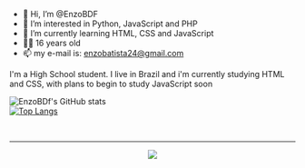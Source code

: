 - 👋 Hi, I’m @EnzoBDF
- 👀 I’m interested in Python, JavaScript and PHP
- 🌱 I’m currently learning HTML, CSS and JavaScript
- 🙎‍♂️ 16 years old
- 📫 my e-mail is: enzobatista24@gmail.com

I'm a High School student. I live in Brazil and i'm currently studying HTML and CSS, with plans to begin to study JavaScript soon


![EnzoBDf's GitHub stats](https://github-readme-stats.vercel.app/api?username=EnzoBDf&show_icons=true&theme=synthwave) <br>
[![Top Langs](https://github-readme-stats.vercel.app/api/top-langs/?username=EnzoBDf&theme=synthwave)](https://github.com/anuraghazra/github-readme-stats)

<br>
<hr> 
<center>
<img align=middle src=https://pbs.twimg.com/profile_images/1470147870032601091/vXLwgizF_400x400.jpg> 
  <center>
<!---
EnzoBDF/EnzoBDF is a ✨ special ✨ repository because its `README.md` (this file) appears on your GitHub profile.
You can click the Preview link to take a look at your changes.
--->
